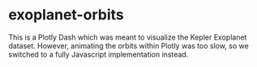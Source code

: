 # exoplanet-orbits

This is a Plotly Dash which was meant to visualize the Kepler Exoplanet dataset. However, animating the orbits within Plotly was too slow, so we switched to a fully Javascript implementation instead.
